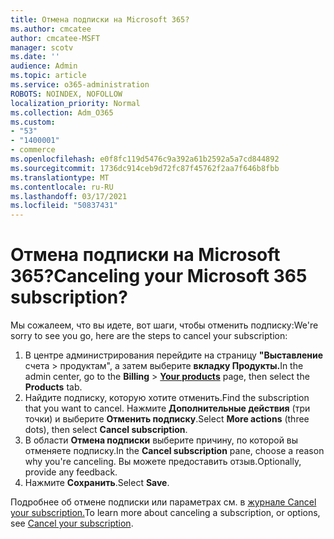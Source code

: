 ```yaml
---
title: Отмена подписки на Microsoft 365?
ms.author: cmcatee
author: cmcatee-MSFT
manager: scotv
ms.date: ''
audience: Admin
ms.topic: article
ms.service: o365-administration
ROBOTS: NOINDEX, NOFOLLOW
localization_priority: Normal
ms.collection: Adm_O365
ms.custom:
- "53"
- "1400001"
- commerce
ms.openlocfilehash: e0f8fc119d5476c9a392a61b2592a5a7cd844892
ms.sourcegitcommit: 1736dc914ceb9d72fc87f45762f2aa7f646b8fbb
ms.translationtype: MT
ms.contentlocale: ru-RU
ms.lasthandoff: 03/17/2021
ms.locfileid: "50837431"
---
```

# <a name="canceling-your-microsoft-365-subscription"></a><span data-ttu-id="b9a85-102">Отмена подписки на Microsoft 365?</span><span class="sxs-lookup"><span data-stu-id="b9a85-102">Canceling your Microsoft 365 subscription?</span></span>

<span data-ttu-id="b9a85-103">Мы сожалеем, что вы идете, вот шаги, чтобы отменить подписку:</span><span class="sxs-lookup"><span data-stu-id="b9a85-103">We're sorry to see you go, here are the steps to cancel your subscription:</span></span>

1. <span data-ttu-id="b9a85-104">В центре администрирования перейдите на страницу **"Выставление** счета  >  **[](https://go.microsoft.com/fwlink/p/?linkid=842054)** продуктам", а затем выберите **вкладку Продукты.**</span><span class="sxs-lookup"><span data-stu-id="b9a85-104">In the admin center, go to the **Billing** > **[Your products](https://go.microsoft.com/fwlink/p/?linkid=842054)** page, then select the **Products** tab.</span></span>
2. <span data-ttu-id="b9a85-105">Найдите подписку, которую хотите отменить.</span><span class="sxs-lookup"><span data-stu-id="b9a85-105">Find the subscription that you want to cancel.</span></span> <span data-ttu-id="b9a85-106">Нажмите **Дополнительные действия** (три точки) и выберите **Отменить подписку**.</span><span class="sxs-lookup"><span data-stu-id="b9a85-106">Select **More actions** (three dots), then select **Cancel subscription**.</span></span>
3. <span data-ttu-id="b9a85-107">В области **Отмена подписки** выберите причину, по которой вы отменяете подписку.</span><span class="sxs-lookup"><span data-stu-id="b9a85-107">In the **Cancel subscription** pane, choose a reason why you're canceling.</span></span> <span data-ttu-id="b9a85-108">Вы можете предоставить отзыв.</span><span class="sxs-lookup"><span data-stu-id="b9a85-108">Optionally, provide any feedback.</span></span>
4. <span data-ttu-id="b9a85-109">Нажмите **Сохранить**.</span><span class="sxs-lookup"><span data-stu-id="b9a85-109">Select **Save**.</span></span>

<span data-ttu-id="b9a85-110">Подробнее об отмене подписки или параметрах см. в [журнале Cancel your subscription.](https://docs.microsoft.com/microsoft-365/commerce/subscriptions/cancel-your-subscription)</span><span class="sxs-lookup"><span data-stu-id="b9a85-110">To learn more about canceling a subscription, or options, see [Cancel your subscription](https://docs.microsoft.com/microsoft-365/commerce/subscriptions/cancel-your-subscription).</span></span>